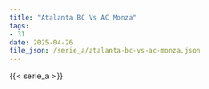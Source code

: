 ```yaml
---
title: "Atalanta BC Vs AC Monza"
tags:
- 31
date: 2025-04-26
file_json: /serie_a/atalanta-bc-vs-ac-monza.json
---
```


{{< serie_a >}}
